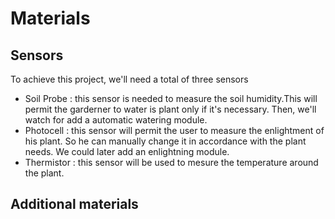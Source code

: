 # Materials

## Sensors
To achieve this project, we'll need a total of three sensors
* Soil Probe : this sensor is needed to measure the soil humidity.This will permit the garderner to water is plant only if it's necessary. Then, we'll watch for add a automatic watering module.
* Photocell : this sensor will permit the user to measure the enlightment of his plant. So he can manually change it in accordance with the plant needs. We could later add an enlightning module.
* Thermistor : this sensor will be used to mesure the temperature around the plant.

## Additional materials
